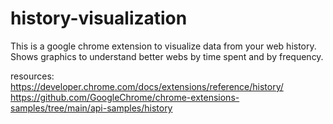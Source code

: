 # history-visualization

This is a google chrome extension to visualize data from your web history.<br>
Shows graphics to understand better webs by time spent and by frequency.

resources:
https://developer.chrome.com/docs/extensions/reference/history/
https://github.com/GoogleChrome/chrome-extensions-samples/tree/main/api-samples/history

